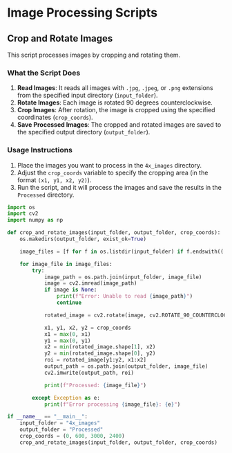 # Image Processing Scripts

## Crop and Rotate Images

This script processes images by cropping and rotating them.

### What the Script Does

1. **Read Images**: It reads all images with `.jpg`, `.jpeg`, or `.png` extensions from the specified input directory (`input_folder`).
2. **Rotate Images**: Each image is rotated 90 degrees counterclockwise.
3. **Crop Images**: After rotation, the image is cropped using the specified coordinates (`crop_coords`).
4. **Save Processed Images**: The cropped and rotated images are saved to the specified output directory (`output_folder`).

### Usage Instructions

1. Place the images you want to process in the `4x_images` directory.
2. Adjust the `crop_coords` variable to specify the cropping area (in the format `(x1, y1, x2, y2)`).
3. Run the script, and it will process the images and save the results in the `Processed` directory.

```python
import os
import cv2
import numpy as np

def crop_and_rotate_images(input_folder, output_folder, crop_coords):
    os.makedirs(output_folder, exist_ok=True)

    image_files = [f for f in os.listdir(input_folder) if f.endswith(('.jpg', '.jpeg', '.png'))]

    for image_file in image_files:
        try:
            image_path = os.path.join(input_folder, image_file)
            image = cv2.imread(image_path)
            if image is None:
                print(f"Error: Unable to read {image_path}")
                continue

            rotated_image = cv2.rotate(image, cv2.ROTATE_90_COUNTERCLOCKWISE)

            x1, y1, x2, y2 = crop_coords
            x1 = max(0, x1)
            y1 = max(0, y1)
            x2 = min(rotated_image.shape[1], x2)
            y2 = min(rotated_image.shape[0], y2)
            roi = rotated_image[y1:y2, x1:x2]
            output_path = os.path.join(output_folder, image_file)
            cv2.imwrite(output_path, roi)

            print(f"Processed: {image_file}")

        except Exception as e:
            print(f"Error processing {image_file}: {e}")

if __name__ == "__main__":
    input_folder = "4x_images"
    output_folder = "Processed"
    crop_coords = (0, 600, 3000, 2400)
    crop_and_rotate_images(input_folder, output_folder, crop_coords)
